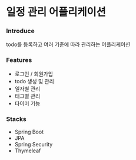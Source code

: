 # 일정 관리 어플리케이션

### Introduce

todo를 등록하고 여러 기준에 따라 관리하는 어플리케이션

### Features

- 로그인 / 회원가입
- todo 생성 및 관리
- 일자별 관리
- 태그별 관리
- 타이머 기능

### Stacks

- Spring Boot
- JPA
- Spring Security
- Thymeleaf